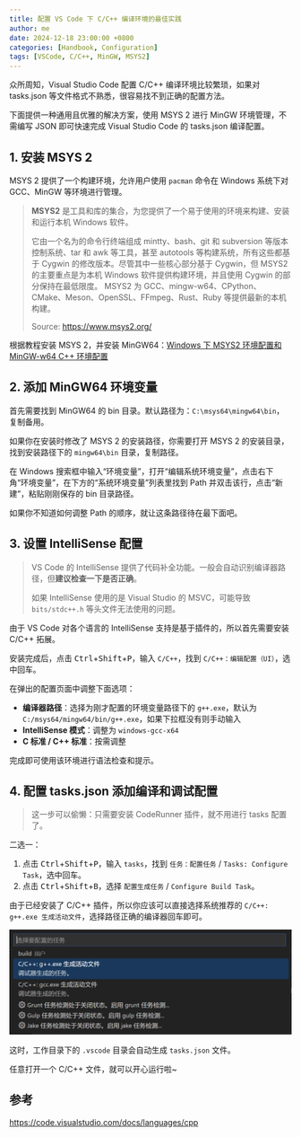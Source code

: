```yaml
---
title: 配置 VS Code 下 C/C++ 编译环境的最佳实践
author: me
date: 2024-12-18 23:00:00 +0800
categories: [Handbook, Configuration]
tags: [VSCode, C/C++, MinGW, MSYS2]
---
```


众所周知，Visual Studio Code 配置 C/C++ 编译环境比较繁琐，如果对 tasks.json 等文件格式不熟悉，很容易找不到正确的配置方法。

下面提供一种通用且优雅的解决方案，使用 MSYS 2 进行 MinGW 环境管理，不需编写 JSON 即可快速完成 Visual Studio Code 的 tasks.json 编译配置。

## 1. 安装 MSYS 2

MSYS 2 提供了一个构建环境，允许用户使用 `pacman` 命令在 Windows 系统下对 GCC、MinGW 等环境进行管理。

> **MSYS2** 是工具和库的集合，为您提供了一个易于使用的环境来构建、安装和运行本机 Windows 软件。
> 
> 它由一个名为的命令行终端组成 mintty、bash、git 和 subversion 等版本控制系统、tar 和 awk 等工具，甚至 autotools 等构建系统，所有这些都基于 Cygwin 的修改版本。尽管其中一些核心部分基于 Cygwin，但 MSYS2 的主要重点是为本机 Windows 软件提供构建环境，并且使用 Cygwin 的部分保持在最低限度。 MSYS2 为 GCC、mingw-w64、CPython、CMake、Meson、OpenSSL、FFmpeg、Rust、Ruby 等提供最新的本机构建。
> 
> Source: https://www.msys2.org/

根据教程安装 MSYS 2，并安装 MinGW64：[Windows 下 MSYS2 环境配置和 MinGW-w64 C++ 环境配置](https://blog.51cto.com/u_15127622/2882605)

## 2. 添加 MinGW64 环境变量

首先需要找到 MinGW64 的 bin 目录。默认路径为：`C:\msys64\mingw64\bin`，复制备用。

如果你在安装时修改了 MSYS 2 的安装路径，你需要打开 MSYS 2 的安装目录，找到安装路径下的 `mingw64\bin` 目录，复制路径。

在 Windows 搜索框中输入“环境变量”，打开“编辑系统环境变量”，点击右下角“环境变量”，在下方的“系统环境变量”列表里找到 Path 并双击该行，点击“新建”，粘贴刚刚保存的 bin 目录路径。

如果你不知道如何调整 Path 的顺序，就让这条路径待在最下面吧。

## 3. 设置 IntelliSense 配置

>VS Code 的 IntelliSense 提供了代码补全功能。一般会自动识别编译器路径，但**建议检查一下是否正确**。
>
>如果 IntelliSense 使用的是 Visual Studio 的 MSVC，可能导致 `bits/stdc++.h` 等头文件无法使用的问题。

由于 VS Code 对各个语言的 IntelliSense 支持是基于插件的，所以首先需要安装 C/C++ 拓展。

安装完成后，点击 <kbd>Ctrl</kbd>+<kbd>Shift</kbd>+<kbd>P</kbd>，输入 `C/C++`，找到 `C/C++：编辑配置（UI）`，选中回车。

在弹出的配置页面中调整下面选项：

- **编译器路径**：选择为刚才配置的环境变量路径下的 `g++.exe`，默认为 `C:/msys64/mingw64/bin/g++.exe`，如果下拉框没有则手动输入
- **IntelliSense 模式**：调整为 `windows-gcc-x64`
- **C 标准 / C++ 标准**：按需调整

完成即可使用该环境进行语法检查和提示。

## 4. 配置 tasks.json 添加编译和调试配置

> 这一步可以偷懒：只需要安装 CodeRunner 插件，就不用进行 tasks 配置了。

二选一：
1. 点击 <kbd>Ctrl</kbd>+<kbd>Shift</kbd>+<kbd>P</kbd>，输入 `tasks`，找到 `任务：配置任务` / `Tasks: Configure Task`，选中回车。
2. 点击 <kbd>Ctrl</kbd>+<kbd>Shift</kbd>+<kbd>B</kbd>，选择 `配置生成任务` / `Configure Build Task`。

由于已经安装了 C/C++ 插件，所以你应该可以直接选择系统推荐的 `C/C++: g++.exe 生成活动文件`，选择路径正确的编译器回车即可。

![](../assets/img/best-practice-vscode-cpp-configure/select-config.png)

这时，工作目录下的 `.vscode` 目录会自动生成 `tasks.json` 文件。

任意打开一个 C/C++ 文件，就可以开心运行啦~

## 参考

https://code.visualstudio.com/docs/languages/cpp
